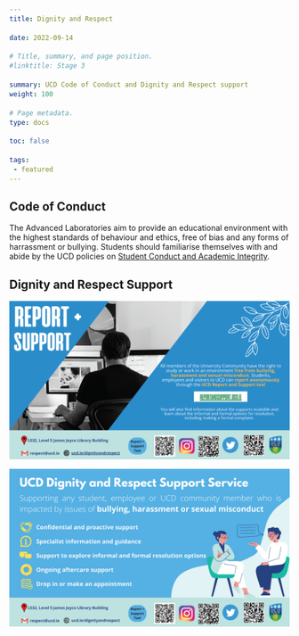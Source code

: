 ```yaml
---
title: Dignity and Respect

date: 2022-09-14

# Title, summary, and page position.
#linktitle: Stage 3

summary: UCD Code of Conduct and Dignity and Respect support 
weight: 100

# Page metadata.
type: docs

toc: false

tags:
 - featured
---
```




## Code of Conduct

The Advanced Laboratories aim to provide an educational environment
with the highest standards of behaviour and ethics, free of bias and
any forms of harrassment or bullying. Students should
familiarise themselves with and abide by the UCD policies on [Student Conduct and Academic Integrity](https://www.ucd.ie/secca/studentconduct/).

## Dignity and Respect Support


![Report and Support](01_Report_and_Support_Slide.png)

![Dignity and Respect Support Services](02_Dignity_and_Respect_Support_Service_Slide.png)

